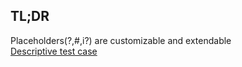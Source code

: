 ## TL;DR
Placeholders(?,#,i?) are customizable and extendable  
[Descriptive test case](tests/QueryTest.php)